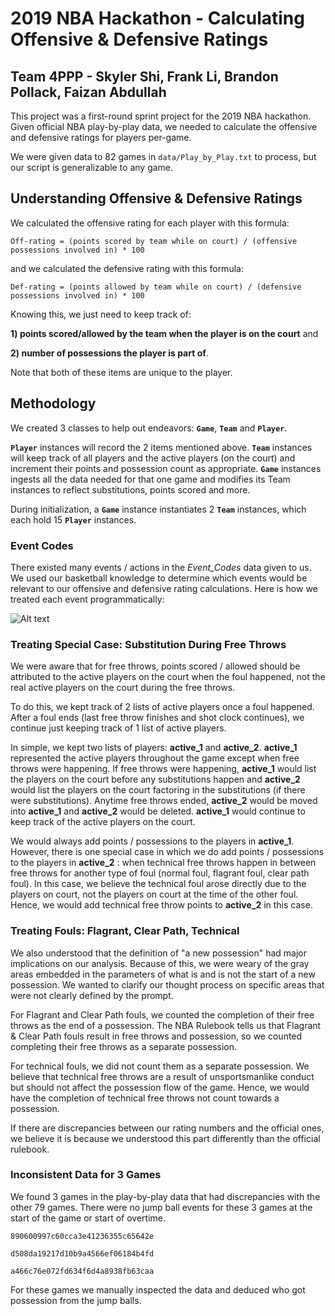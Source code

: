# 2019 NBA Hackathon - Calculating Offensive & Defensive Ratings
## Team 4PPP - Skyler Shi, Frank Li, Brandon Pollack, Faizan Abdullah

This project was a first-round sprint project for the 2019 NBA hackathon. Given official NBA play-by-play data, we needed to calculate the offensive and defensive ratings for players per-game.

We were given data to 82 games in `data/Play_by_Play.txt` to process, but our script is generalizable to any game.

## Understanding Offensive & Defensive Ratings

We calculated the offensive rating for each player with this formula:

``` Off-rating = (points scored by team while on court) / (offensive possessions involved in) * 100 ```

and we calculated the defensive rating with this formula:

``` Def-rating = (points allowed by team while on court) / (defensive possessions involved in) * 100 ```

Knowing this, we just need to keep track of:

**1) points scored/allowed by the team when the player is on the court**  and

**2) number of possessions the player is part of**.

Note that both of these items are unique to the player. 

## Methodology

We created 3 classes to help out endeavors: **`Game`**, **`Team`** and **`Player`**.

**`Player`** instances will record the 2 items mentioned above.
**`Team`** instances will keep track of all players and the active players (on the court) and increment their points and possession count as appropriate.
**`Game`** instances ingests all the data needed for that one game and modifies its Team instances to reflect substitutions, points scored and more.

During initialization, a **`Game`** instance instantiates 2 **`Team`** instances, which each hold 15 **`Player`** instances.

### Event Codes

There existed many events / actions in the _Event\_Codes_ data given to us. We used our basketball knowledge to determine which events would be relevant to our offensive and defensive rating calculations. Here is how we treated each event programmatically:

![Alt text](writeup/Write_up_pic.png?raw=true "Event Codes Treatment")

### Treating Special Case: Substitution During Free Throws

We were aware that for free throws, points scored / allowed should be attributed to the active players on the court when the foul happened, not the real active players on the court during the free throws.

To do this, we kept track of 2 lists of active players once a foul happened. After a foul ends (last free throw finishes and shot clock continues), we continue just keeping track of 1 list of active players.

In simple, we kept two lists of players: **active\_1** and **active\_2**. **active\_1** represented the active players throughout the game except when free throws were happening. If free throws were happening, **active\_1** would list the players on the court before any substitutions happen and **active\_2** would list the players on the court factoring in the substitutions (if there were substitutions). Anytime free throws ended, **active\_2** would be moved into **active\_1** and **active\_2** would be deleted. **active\_1** would continue to keep track of the active players on the court.

We would always add points / possessions to the players in **active­\_1**. However, there is one special case in which we do add points / possessions to the players in **active\_2** : when technical free throws happen in between free throws for another type of foul (normal foul, flagrant foul, clear path foul). In this case, we believe the technical foul arose directly due to the players on court, not the players on court at the time of the other foul. Hence, we would add technical free throw points to **active\_2** in this case.

### Treating Fouls: Flagrant, Clear Path, Technical

We also understood that the definition of &quot;a new possession&quot; had major implications on our analysis. Because of this, we were weary of the gray areas embedded in the parameters of what is and is not the start of a new possession. We wanted to clarify our thought process on specific areas that were not clearly defined by the prompt.

For Flagrant and Clear Path fouls, we counted the completion of their free throws as the end of a possession. The NBA Rulebook tells us that Flagrant &amp; Clear Path fouls result in free throws and possession, so we counted completing their free throws as a separate possession.

For technical fouls, we did not count them as a separate possession. We believe that technical free throws are a result of unsportsmanlike conduct but should not affect the possession flow of the game. Hence, we would have the completion of technical free throws not count towards a possession.

If there are discrepancies between our rating numbers and the official ones, we believe it is because we understood this part differently than the official rulebook.



### Inconsistent Data for 3 Games

We found 3 games in the play-by-play data that had discrepancies with the other 79 games. There were no jump ball events for these 3 games at the start of the game or start of overtime.

```
890600997c60cca3e41236355c65642e

d508da19217d10b9a4566ef06184b4fd

a466c76e072fd634f6d4a8938fb63caa
```

For these games we manually inspected the data and deduced who got possession from the jump balls.
